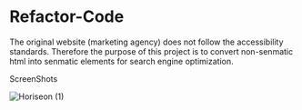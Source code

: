 # Refactor-Code

The original website (marketing agency) does not follow the accessibility standards. Therefore the purpose of this project is to convert non-senmatic html into senmatic elements for search engine optimization. 

ScreenShots

![Horiseon (1)](https://user-images.githubusercontent.com/69487303/95029182-15635c80-066c-11eb-982b-5398218a58ad.gif)
